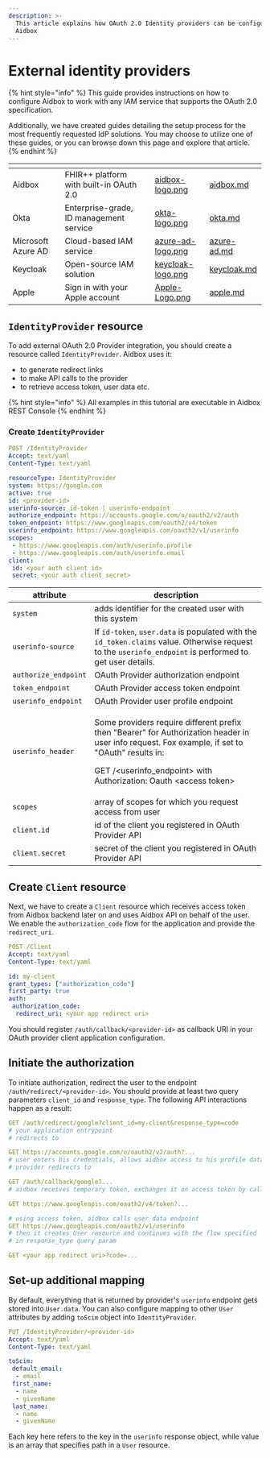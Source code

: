 ```yaml
---
description: >-
  This article explains how OAuth 2.0 Identity providers can be configured in
  Aidbox
---
```


# External identity providers

{% hint style="info" %}
This guide provides instructions on how to configure Aidbox to work with any IAM service that supports the OAuth 2.0 specification.

Additionally, we have created guides detailing the setup process for the most frequently requested IdP solutions. You may choose to utilize one of these guides, or you can browse down this page and explore that article.
{% endhint %}

<table data-card-size="large" data-view="cards"><thead><tr><th></th><th></th><th data-hidden></th><th data-hidden data-card-cover data-type="files"></th><th data-hidden data-card-target data-type="content-ref"></th></tr></thead><tbody><tr><td>Aidbox</td><td>FHIR++ platform with built-in OAuth 2.0</td><td></td><td><a href="../../../.gitbook/assets/aidbox-logo.png">aidbox-logo.png</a></td><td><a href="../../tutorials/security-access-control-tutorials/aidbox.md">aidbox.md</a></td></tr><tr><td>Okta</td><td>Enterprise-grade, ID management service</td><td></td><td><a href="../../../.gitbook/assets/okta-logo.png">okta-logo.png</a></td><td><a href="../../tutorials/security-access-control-tutorials/okta.md">okta.md</a></td></tr><tr><td>Microsoft Azure AD</td><td>Cloud-based IAM service</td><td></td><td><a href="../../../.gitbook/assets/azure-ad-logo.png">azure-ad-logo.png</a></td><td><a href="../../tutorials/security-access-control-tutorials/azure-ad.md">azure-ad.md</a></td></tr><tr><td>Keycloak</td><td>Open-source IAM solution</td><td></td><td><a href="../../../.gitbook/assets/keycloak-logo.png">keycloak-logo.png</a></td><td><a href="../../tutorials/security-access-control-tutorials/keycloak.md">keycloak.md</a></td></tr><tr><td>Apple</td><td>Sign in with your Apple account</td><td></td><td><a href="../../../.gitbook/assets/Apple-Logo.png">Apple-Logo.png</a></td><td><a href="../../tutorials/security-access-control-tutorials/apple.md">apple.md</a></td></tr></tbody></table>

## `IdentityProvider` resource

To add external OAuth 2.0 Provider integration, you should create a resource called `IdentityProvider`. Aidbox uses it:

* to generate redirect links
* to make API calls to the provider
* to retrieve access token, user data etc.

{% hint style="info" %}
All examples in this tutorial are executable in Aidbox REST Console
{% endhint %}

### Create `IdentityProvider`

```yaml
POST /IdentityProvider
Accept: text/yaml
Content-Type: text/yaml

resourceType: IdentityProvider
system: https://google.com
active: true
id: <provider-id>
userinfo-source: id-token | userinfo-endpoint
authorize_endpoint: https://accounts.google.com/o/oauth2/v2/auth
token_endpoint: https://www.googleapis.com/oauth2/v4/token
userinfo_endpoint: https://www.googleapis.com/oauth2/v1/userinfo
scopes:
 - https://www.googleapis.com/auth/userinfo.profile
 - https://www.googleapis.com/auth/userinfo.email
client:
 id: <your auth client id>
 secret: <your auth client secret>
```

| attribute            | description                                                                                                                                                                                                                              |
| -------------------- | ---------------------------------------------------------------------------------------------------------------------------------------------------------------------------------------------------------------------------------------- |
| `system`             | adds identifier for the created user with this system                                                                                                                                                                                    |
| `userinfo-source`    | If `id-token`, `user.data` is populated with the `id_token.claims` value. Otherwise request to the `userinfo_endpoint` is performed to get user details.                                                                                 |
| `authorize_endpoint` | OAuth Provider authorization endpoint                                                                                                                                                                                                    |
| `token_endpoint`     | OAuth Provider access token endpoint                                                                                                                                                                                                     |
| `userinfo_endpoint`  | OAuth Provider user profile endpoint                                                                                                                                                                                                     |
| `userinfo_header`    | <p>Some providers require different prefix then "Bearer" for Authorization header in user info request. Fox example, if set to "OAuth" results in:</p><p>GET /&#x3C;userinfo_endpoint> with Authorization: Oauth &#x3C;access token></p> |
| `scopes`             | array of scopes for which you request access from user                                                                                                                                                                                   |
| `client.id`          | id of the client you registered in OAuth Provider API                                                                                                                                                                                    |
| `client.secret`      | secret of the client you registered in OAuth Provider API                                                                                                                                                                                |

## Create `Client` resource

Next, we have to create a `Client` resource which receives access token from Aidbox backend later on and uses Aidbox API on behalf of the user. We enable the `authorization_code` flow for the application and provide the `redirect_uri`.

```yaml
POST /Client
Accept: text/yaml
Content-Type: text/yaml

id: my-client
grant_types: ["authorization_code"]
first_party: true
auth:
 authorization_code:
  redirect_uri: <your app redirect uri>
```

You should register `/auth/callback/<provider-id>` as callback URI in your OAuth provider client application configuration.

## Initiate the authorization

To initiate authorization, redirect the user to the endpoint `/auth/redirect/<provider-id>`. You should provide at least two query parameters `client_id` and `response_type`. The following API interactions happen as a result:

```yaml
GET /auth/redirect/google?client_id=my-client&response_type=code
# your application entrypoint
# redirects to

GET https://accounts.google.com/o/oauth2/v2/auth?...
# user enters his credentials, allows aidbox access to his profile data
# provider redirects to

GET /auth/callback/google?...
# aidbox receives temporary token, exchanges it on access token by calling

GET https://www.googleapis.com/oauth2/v4/token?...

# using access token, aidbox calls user data endpoint
GET https://www.googleapis.com/oauth2/v1/userinfo
# then it creates User resource and continues with the flow specified
# in response_type query param

GET <your app redirect uri>?code=...
```

## Set-up additional mapping

By default, everything that is returned by provider's `userinfo` endpoint gets stored into `User.data`. You can also configure mapping to other `User` attributes by adding `toScim` object into `IdentityProvider`.

```yaml
PUT /IdentityProvider/<provider-id>
Accept: text/yaml
Content-Type: text/yaml

toScim:
 default_email:
  - email
 first_name:
  - name
  - givenName
 last_name:
  - name
  - givenName
```

Each key here refers to the key in the `userinfo` response object, while value is an array that specifies path in a `User` resource.
